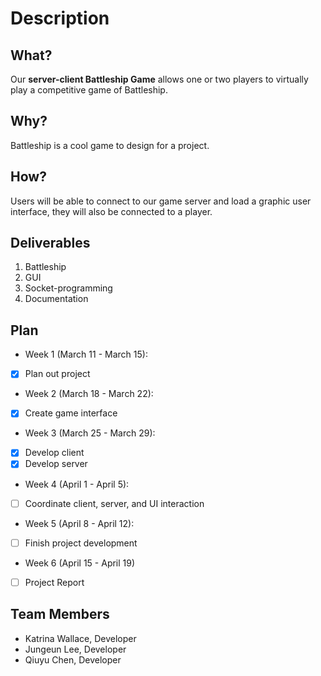 # Description
## What?
Our **server-client Battleship Game** allows one or two players to virtually play a competitive game of Battleship.
## Why?
Battleship is a cool game to design for a project.
## How?
Users will be able to connect to our game server and load a graphic user interface, they will also be connected to a player.
## Deliverables
1. Battleship
2. GUI
3. Socket-programming
4. Documentation
## Plan
- Week 1 (March 11 - March 15):
- [X] Plan out project
- Week 2 (March 18 - March 22):
- [X] Create game interface
- Week 3 (March 25 - March 29):
- [X] Develop client
- [X] Develop server
- Week 4 (April 1 - April 5):
- [ ] Coordinate client, server, and UI interaction
- Week 5 (April 8 - April 12):
- [ ] Finish project development
- Week 6 (April 15 - April 19) 
- [ ] Project Report
## Team Members
- Katrina Wallace, Developer
- Jungeun Lee, Developer
- Qiuyu Chen, Developer
